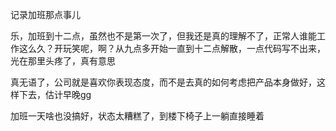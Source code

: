 记录加班那点事儿

乐，加班到十二点，虽然也不是第一次了，但我还是真的理解不了，正常人谁能工作这么久？开玩笑呢，啊？从九点多开始一直到十二点解散，一点代码写不出来，光在那里头疼了，真有意思

真无语了，公司就是喜欢你表现态度，而不是去真的如何考虑把产品本身做好，这样下去，估计早晚gg

加班一天啥也没搞好，状态太糟糕了，到楼下椅子上一躺直接睡着